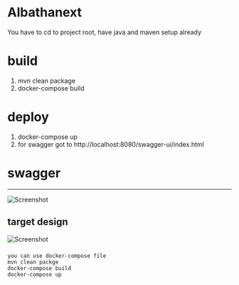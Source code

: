 # Albathanext
You have to cd to project root, have java and maven setup already
# build
  1. mvn clean package
  2. docker-compose build
# deploy
  1. docker-compose up
  2. for swagger got to http://localhost:8080/swagger-ui/index.html
# swagger
****
![Screenshot](albatha.png)

## target design

![Screenshot](albathanext.drawio.png)

 ###
    you can use docker-compose file
    mvn clean packge
    docker-compose build
    docker-compose up